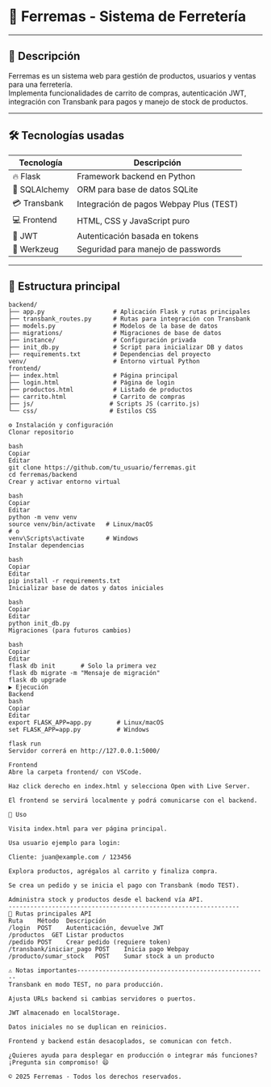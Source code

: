 # 🎉 Ferremas - Sistema de Ferretería

---

## 🚀 Descripción

Ferremas es un sistema web para gestión de productos, usuarios y ventas para una ferretería.  
Implementa funcionalidades de carrito de compras, autenticación JWT, integración con Transbank para pagos y manejo de stock de productos.

---

## 🛠 Tecnologías usadas

| Tecnología    | Descripción                            |
| ------------- | ------------------------------------ |
| 🔥 Flask      | Framework backend en Python           |
| 🐍 SQLAlchemy | ORM para base de datos SQLite         |
| 💳 Transbank  | Integración de pagos Webpay Plus (TEST) |
| 💻 Frontend   | HTML, CSS y JavaScript puro           |
| 🔐 JWT        | Autenticación basada en tokens        |
| 🐍 Werkzeug   | Seguridad para manejo de passwords    |

---

## 📁 Estructura principal

```plaintext
backend/
├── app.py                   # Aplicación Flask y rutas principales
├── transbank_routes.py      # Rutas para integración con Transbank
├── models.py                # Modelos de la base de datos
├── migrations/              # Migraciones de base de datos
├── instance/                # Configuración privada
├── init_db.py               # Script para inicializar DB y datos
├── requirements.txt         # Dependencias del proyecto
venv/                        # Entorno virtual Python
frontend/
├── index.html               # Página principal
├── login.html               # Página de login
├── productos.html           # Listado de productos
├── carrito.html             # Carrito de compras
├── js/                     # Scripts JS (carrito.js)
└── css/                    # Estilos CSS

⚙️ Instalación y configuración
Clonar repositorio

bash
Copiar
Editar
git clone https://github.com/tu_usuario/ferremas.git
cd ferremas/backend
Crear y activar entorno virtual

bash
Copiar
Editar
python -m venv venv
source venv/bin/activate   # Linux/macOS
# o
venv\Scripts\activate      # Windows
Instalar dependencias

bash
Copiar
Editar
pip install -r requirements.txt
Inicializar base de datos y datos iniciales

bash
Copiar
Editar
python init_db.py
Migraciones (para futuros cambios)

bash
Copiar
Editar
flask db init       # Solo la primera vez
flask db migrate -m "Mensaje de migración"
flask db upgrade
▶️ Ejecución
Backend
bash
Copiar
Editar
export FLASK_APP=app.py       # Linux/macOS
set FLASK_APP=app.py          # Windows

flask run
Servidor correrá en http://127.0.0.1:5000/

Frontend
Abre la carpeta frontend/ con VSCode.

Haz click derecho en index.html y selecciona Open with Live Server.

El frontend se servirá localmente y podrá comunicarse con el backend.

📝 Uso

Visita index.html para ver página principal.

Usa usuario ejemplo para login:

Cliente: juan@example.com / 123456

Explora productos, agrégalos al carrito y finaliza compra.

Se crea un pedido y se inicia el pago con Transbank (modo TEST).

Administra stock y productos desde el backend vía API.
----------------------------------------------------------------
🔗 Rutas principales API
Ruta	Método	Descripción
/login	POST	Autenticación, devuelve JWT
/productos	GET	Listar productos
/pedido	POST	Crear pedido (requiere token)
/transbank/iniciar_pago	POST	Inicia pago Webpay
/producto/sumar_stock	POST	Sumar stock a un producto

⚠️ Notas importantes-----------------------------------------------------
Transbank en modo TEST, no para producción.

Ajusta URLs backend si cambias servidores o puertos.

JWT almacenado en localStorage.

Datos iniciales no se duplican en reinicios.

Frontend y backend están desacoplados, se comunican con fetch.

¿Quieres ayuda para desplegar en producción o integrar más funciones?
¡Pregunta sin compromiso! 😄

© 2025 Ferremas - Todos los derechos reservados.